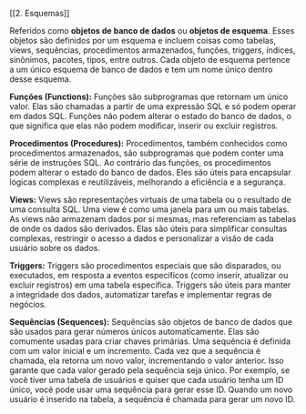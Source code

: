 [[2. Esquemas]]

Referidos como **objetos de banco de dados** ou **objetos de esquema**. Esses objetos são definidos por um esquema e incluem coisas como tabelas, views, sequências, procedimentos armazenados, funções, triggers, índices, sinônimos, pacotes, tipos, entre outros. Cada objeto de esquema pertence a um único esquema de banco de dados e tem um nome único dentro desse esquema.

**Funções (Functions):** Funções são subprogramas que retornam um único valor. Elas são chamadas a partir de uma expressão SQL e só podem operar em dados SQL. Funções não podem alterar o estado do banco de dados, o que significa que elas não podem modificar, inserir ou excluir registros.

**Procedimentos (Procedures):** Procedimentos, também conhecidos como procedimentos armazenados, são subprogramas que podem conter uma série de instruções SQL. Ao contrário das funções, os procedimentos podem alterar o estado do banco de dados. Eles são úteis para encapsular lógicas complexas e reutilizáveis, melhorando a eficiência e a segurança.

**Views:** Views são representações virtuais de uma tabela ou o resultado de uma consulta SQL. Uma view é como uma janela para um ou mais tabelas. As views não armazenam dados por si mesmas, mas referenciam as tabelas de onde os dados são derivados. Elas são úteis para simplificar consultas complexas, restringir o acesso a dados e personalizar a visão de cada usuário sobre os dados.

**Triggers:** Triggers são procedimentos especiais que são disparados, ou executados, em resposta a eventos específicos (como inserir, atualizar ou excluir registros) em uma tabela específica. Triggers são úteis para manter a integridade dos dados, automatizar tarefas e implementar regras de negócios.

**Sequências (Sequences):** Sequências são objetos de banco de dados que são usados para gerar números únicos automaticamente. Elas são comumente usadas para criar chaves primárias. Uma sequência é definida com um valor inicial e um incremento. Cada vez que a sequência é chamada, ela retorna um novo valor, incrementando o valor anterior. Isso garante que cada valor gerado pela sequência seja único. Por exemplo, se você tiver uma tabela de usuários e quiser que cada usuário tenha um ID único, você pode usar uma sequência para gerar esse ID. Quando um novo usuário é inserido na tabela, a sequência é chamada para gerar um novo ID.